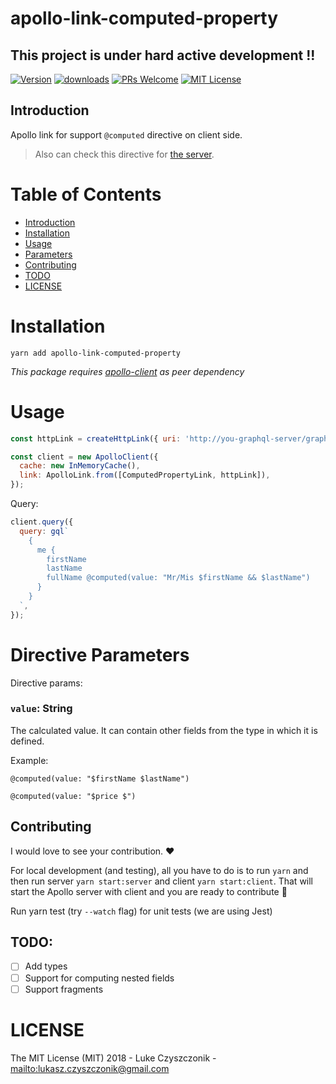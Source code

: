 # apollo-link-computed-property

## This project is under hard active development !!

[![Version][version-badge]][package]
[![downloads][downloads-badge]][npmtrends]
[![PRs Welcome][prs-badge]][prs]
[![MIT License][license-badge]][build]

## Introduction

Apollo link for support `@computed` directive on client side.

> Also can check this directive for [the server](https://github.com/czystyl/apollo-link-computed-property).

# Table of Contents

* [Introduction](#introduction)
* [Installation](#installation)
* [Usage](#Usage)
* [Parameters](#parameters)
* [Contributing](#contributing)
* [TODO](#todo)
* [LICENSE](#license)

# Installation

```
yarn add apollo-link-computed-property
```

_This package requires [apollo-client](https://www.npmjs.com/package/apollo-client) as peer dependency_

# Usage

```js
const httpLink = createHttpLink({ uri: 'http://you-graphql-server/graphql' });

const client = new ApolloClient({
  cache: new InMemoryCache(),
  link: ApolloLink.from([ComputedPropertyLink, httpLink]),
});
```

Query:

```js
client.query({
  query: gql`
    {
      me {
        firstName
        lastName
        fullName @computed(value: "Mr/Mis $firstName && $lastName")
      }
    }
  `,
});
```

# Directive Parameters

Directive params:

### `value`: String

The calculated value. It can contain other fields from the type in which it is defined.

Example:

`@computed(value: "$firstName $lastName")`

`@computed(value: "$price $")`

## Contributing

I would love to see your contribution. ❤️

For local development (and testing), all you have to do is to run `yarn` and then run server `yarn start:server` and client `yarn start:client`.
That will start the Apollo server with client and you are ready to contribute :tada:

Run yarn test (try `--watch` flag) for unit tests (we are using Jest)

## TODO:

* [ ] Add types
* [ ] Support for computing nested fields
* [ ] Support fragments

# LICENSE

The MIT License (MIT) 2018 - Luke Czyszczonik - <mailto:lukasz.czyszczonik@gmail.com>

[npm]: https://www.npmjs.com/
[node]: https://nodejs.org
[build-badge]: https://img.shields.io/travis/czystyl/apollo-link-computed-property.svg?style=flat-square
[build]: https://travis-ci.org/graphql-community/graphql-directive-computed-property
[coverage-badge]: https://img.shields.io/codecov/c/github/graphql-community/graphql-directive-computed-property.svg?style=flat-square
[coverage]: https://codecov.io/github/czystyl/apollo-link-computed-property
[version-badge]: https://img.shields.io/npm/v/graphql-directive-computed-property.svg?style=flat-square
[package]: https://www.npmjs.com/package/graphql-directive-computed-property
[downloads-badge]: https://img.shields.io/npm/dm/graphql-directive-computed-property.svg?style=flat-square
[npmtrends]: http://www.npmtrends.com/graphql-directive-computed-property
[license-badge]: https://img.shields.io/npm/l/graphql-directive-computed-property.svg?style=flat-square
[license]: https://github.com/czystyl/apollo-link-computed-property/blob/master/LICENSE
[prs-badge]: https://img.shields.io/badge/PRs-welcome-brightgreen.svg?style=flat-square
[prs]: http://makeapullrequest.com
[donate-badge]: https://img.shields.io/badge/$-support-green.svg?style=flat-square
[coc-badge]: https://img.shields.io/badge/code%20of-conduct-ff69b4.svg?style=flat-square
[coc]: https://github.com/czystyl/apollo-link-computed-property/blob/master/CODE_OF_CONDUCT.md
